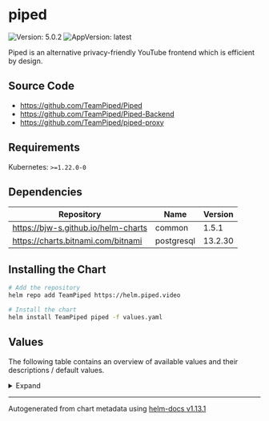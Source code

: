 # piped

![Version: 5.0.2](https://img.shields.io/badge/Version-5.0.2-informational?style=flat-square) ![AppVersion: latest](https://img.shields.io/badge/AppVersion-latest-informational?style=flat-square)

Piped is an alternative privacy-friendly YouTube frontend which is efficient by design.

## Source Code

* <https://github.com/TeamPiped/Piped>
* <https://github.com/TeamPiped/Piped-Backend>
* <https://github.com/TeamPiped/piped-proxy>

## Requirements

Kubernetes: `>=1.22.0-0`

## Dependencies

| Repository | Name | Version |
|------------|------|---------|
| https://bjw-s.github.io/helm-charts | common | 1.5.1 |
| https://charts.bitnami.com/bitnami | postgresql | 13.2.30 |

## Installing the Chart

```bash
# Add the repository
helm repo add TeamPiped https://helm.piped.video

# Install the chart
helm install TeamPiped piped -f values.yaml
```

## Values

The following table contains an overview of available values and their descriptions / default values.

<details>
<summary>Expand</summary>

| Key | Type | Default | Description |
|-----|------|---------|-------------|
| backend.config.HTTP_WORKERS | int | `2` |  |
| backend.config.PORT | int | `8080` |  |
| backend.enabled | bool | `true` |  |
| backend.image.pullPolicy | string | `"IfNotPresent"` | image pull policy |
| backend.image.repository | string | `"1337kavin/piped"` | image repository |
| backend.image.tag | string | `nil` | image tag @chart.appVersion |
| backend.service.main.enabled | bool | `true` |  |
| backend.service.main.ports.http.enabled | bool | `true` |  |
| backend.service.main.ports.http.port | int | `8080` |  |
| backend.service.main.ports.http.primary | bool | `true` |  |
| backend.service.main.ports.http.protocol | string | `"HTTP"` |  |
| backend.service.main.primary | bool | `true` |  |
| backend.service.main.type | string | `"ClusterIP"` |  |
| controller.enabled | bool | `false` | enable the controller. |
| frontend.args[0] | string | `"-c"` |  |
| frontend.args[1] | string | `"sed -i s/pipedapi.kavin.rocks/$BACKEND_HOSTNAME/g /usr/share/nginx/html/assets/* && /docker-entrypoint.sh nginx -g 'daemon off;'"` |  |
| frontend.command | string | `"/bin/ash"` |  |
| frontend.enabled | bool | `true` |  |
| frontend.image.pullPolicy | string | `"IfNotPresent"` | image pull policy |
| frontend.image.repository | string | `"1337kavin/piped-frontend"` | image repository |
| frontend.image.tag | string | `nil` | image tag @chart.appVersion |
| frontend.service.main.enabled | bool | `true` |  |
| frontend.service.main.ports.http.enabled | bool | `true` |  |
| frontend.service.main.ports.http.port | int | `80` |  |
| frontend.service.main.ports.http.primary | bool | `true` |  |
| frontend.service.main.ports.http.protocol | string | `"HTTP"` |  |
| frontend.service.main.primary | bool | `true` |  |
| frontend.service.main.type | string | `"ClusterIP"` |  |
| global.annotations | object | `{}` | Set additional global annotations. Helm templates can be used. |
| global.fullnameOverride | string | `nil` | Set the entire name definition |
| global.labels | object | `{}` | Set additional global labels. Helm templates can be used. |
| global.nameOverride | string | `nil` | Set an override for the prefix of the fullname |
| ingress.backend.enabled | bool | `true` |  |
| ingress.backend.hosts[0].host | string | `"pipedapi.piped.video"` |  |
| ingress.backend.hosts[0].paths[0].path | string | `"/"` |  |
| ingress.backend.ingressClassName | string | `"nginx"` |  |
| ingress.backend.primary | bool | `false` |  |
| ingress.backend.tls | list | `[]` |  |
| ingress.main.enabled | bool | `true` |  |
| ingress.main.hosts[0].host | string | `"piped.video"` |  |
| ingress.main.hosts[0].paths[0].path | string | `"/"` |  |
| ingress.main.primary | bool | `true` |  |
| ingress.main.tls | list | `[]` |  |
| ingress.ytproxy.enabled | bool | `true` |  |
| ingress.ytproxy.hosts[0].host | string | `"ytproxy.piped.video"` |  |
| ingress.ytproxy.hosts[0].paths[0].path | string | `"/"` |  |
| ingress.ytproxy.ingressClassName | string | `"nginx"` |  |
| ingress.ytproxy.primary | bool | `false` |  |
| ingress.ytproxy.tls | list | `[]` |  |
| postgresql.auth.database | string | `"piped"` |  |
| postgresql.auth.password | string | `"changemepiped"` |  |
| postgresql.auth.username | string | `"piped"` |  |
| postgresql.enabled | bool | `true` |  |
| postgresql.image.tag | string | `"13.12.0-debian-11-r58"` |  |
| probes | object | See below | [[ref]](https://kubernetes.io/docs/tasks/configure-pod-container/configure-liveness-readiness-startup-probes/) |
| probes.liveness | object | See below | Liveness probe configuration |
| probes.liveness.custom | bool | `false` | Set this to `true` if you wish to specify your own livenessProbe |
| probes.liveness.enabled | bool | `true` | Enable the liveness probe |
| probes.liveness.spec | object | See below | The spec field contains the values for the default livenessProbe. If you selected `custom: true`, this field holds the definition of the livenessProbe. |
| probes.readiness | object | See below | Redainess probe configuration |
| probes.readiness.custom | bool | `false` | Set this to `true` if you wish to specify your own readinessProbe |
| probes.readiness.enabled | bool | `true` | Enable the readiness probe |
| probes.readiness.spec | object | See below | The spec field contains the values for the default readinessProbe. If you selected `custom: true`, this field holds the definition of the readinessProbe. |
| probes.startup | object | See below | Startup probe configuration |
| probes.startup.custom | bool | `false` | Set this to `true` if you wish to specify your own startupProbe |
| probes.startup.enabled | bool | `true` | Enable the startup probe |
| probes.startup.spec | object | See below | The spec field contains the values for the default startupProbe. If you selected `custom: true`, this field holds the definition of the startupProbe. |
| serviceAccount.create | bool | `false` |  |
| termination.gracePeriodSeconds | string | `nil` |  |
| ytproxy.command | string | `"/app/piped-proxy"` |  |
| ytproxy.enabled | bool | `true` |  |
| ytproxy.image.pullPolicy | string | `"IfNotPresent"` | image pull policy |
| ytproxy.image.repository | string | `"1337kavin/piped-proxy"` | image repository |
| ytproxy.image.tag | string | `nil` | image tag @chart.appVersion |
| ytproxy.service.main.enabled | bool | `true` |  |
| ytproxy.service.main.ports.http.enabled | bool | `true` |  |
| ytproxy.service.main.ports.http.port | int | `8080` |  |
| ytproxy.service.main.ports.http.primary | bool | `true` |  |
| ytproxy.service.main.ports.http.protocol | string | `"HTTP"` |  |
| ytproxy.service.main.primary | bool | `true` |  |
| ytproxy.service.main.type | string | `"ClusterIP"` |  |

</details>

----------------------------------------------
Autogenerated from chart metadata using [helm-docs v1.13.1](https://github.com/norwoodj/helm-docs/releases/v1.13.1)
